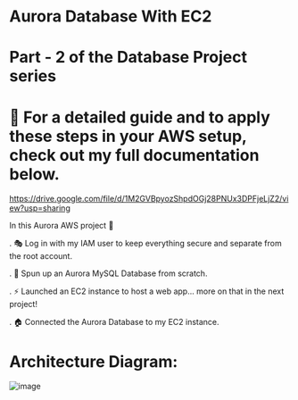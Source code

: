 # Aurora Database With EC2

# Part - 2 of the Database Project series

# 📸 For a detailed guide and to apply these steps in your AWS setup, check out my full documentation below.
 https://drive.google.com/file/d/1M2GVBpyozShpdOGj28PNUx3DPFjeLjZ2/view?usp=sharing

In this Aurora AWS project 💪

. 🎭 Log in with my IAM user to keep everything secure and separate from the root account.

. 🥫 Spun up an Aurora MySQL Database from scratch.

. ⚡️ Launched an EC2 instance to host a web app... more on that in the next project!

. 🏠 Connected the Aurora Database to my EC2 instance.

# Architecture Diagram:
![image](https://github.com/user-attachments/assets/5d5f730e-8011-4de6-bc7b-7d13e4e40b61)
